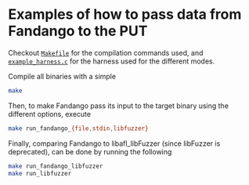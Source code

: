 # Examples of how to pass data from Fandango to the PUT

Checkout [`Makefile`](./Makefile) for the compilation commands used, and [`example_harness.c`](./example_harness.c) for the harness used for the different modes.

Compile all binaries with a simple

```bash
make
```

Then, to make Fandango pass its input to the target binary using the different options, execute

```bash
make run_fandango_{file,stdin,libfuzzer}
```

Finally, comparing Fandango to libafl_libFuzzer (since libFuzzer is deprecated), can be done by running the following

```bash
make run_fandango_libfuzzer
make run_libfuzzer
```